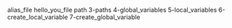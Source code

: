 alias_file
hello_you_file
path
3-paths
4-global_variables
5-local_variables
6-create_local_variable
7-create_global_variable
